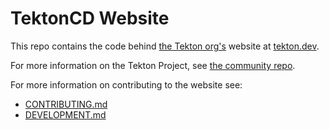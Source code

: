 # TektonCD Website

This repo contains the code behind [the Tekton org's](https://github.com/tektoncd)
website at [tekton.dev](https://tekton.dev).

For more information on the Tekton Project, see
[the community repo](https://github.com/tektoncd/community).

For more information on contributing to the website see:

* [CONTRIBUTING.md](CONTRIBUTING.md)
* [DEVELOPMENT.md](DEVELOPMENT.md)
